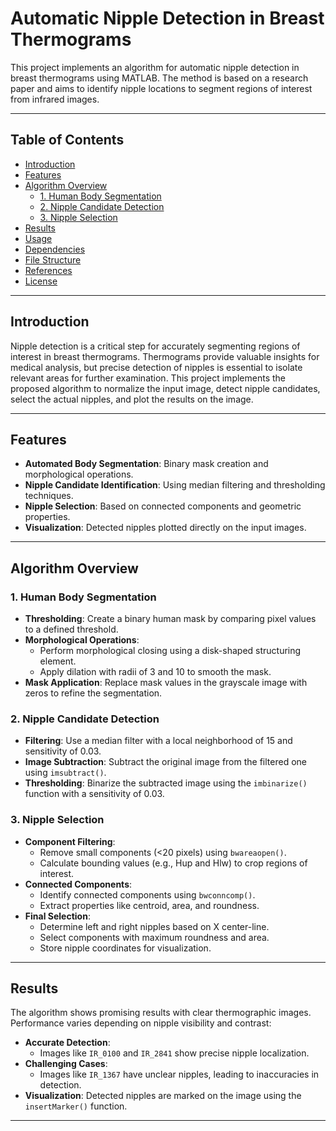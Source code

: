 # Automatic Nipple Detection in Breast Thermograms

This project implements an algorithm for automatic nipple detection in breast thermograms using MATLAB. The method is based on a research paper and aims to identify nipple locations to segment regions of interest from infrared images.

---

## Table of Contents
- [Introduction](#introduction)
- [Features](#features)
- [Algorithm Overview](#algorithm-overview)
  - [1. Human Body Segmentation](#1-human-body-segmentation)
  - [2. Nipple Candidate Detection](#2-nipple-candidate-detection)
  - [3. Nipple Selection](#3-nipple-selection)
- [Results](#results)
- [Usage](#usage)
- [Dependencies](#dependencies)
- [File Structure](#file-structure)
- [References](#references)
- [License](#license)

---

## Introduction

Nipple detection is a critical step for accurately segmenting regions of interest in breast thermograms. Thermograms provide valuable insights for medical analysis, but precise detection of nipples is essential to isolate relevant areas for further examination. This project implements the proposed algorithm to normalize the input image, detect nipple candidates, select the actual nipples, and plot the results on the image.

---

## Features

- **Automated Body Segmentation**: Binary mask creation and morphological operations.
- **Nipple Candidate Identification**: Using median filtering and thresholding techniques.
- **Nipple Selection**: Based on connected components and geometric properties.
- **Visualization**: Detected nipples plotted directly on the input images.

---

## Algorithm Overview

### 1. Human Body Segmentation
- **Thresholding**: Create a binary human mask by comparing pixel values to a defined threshold.
- **Morphological Operations**:
  - Perform morphological closing using a disk-shaped structuring element.
  - Apply dilation with radii of 3 and 10 to smooth the mask.
- **Mask Application**: Replace mask values in the grayscale image with zeros to refine the segmentation.

### 2. Nipple Candidate Detection
- **Filtering**: Use a median filter with a local neighborhood of 15 and sensitivity of 0.03.
- **Image Subtraction**: Subtract the original image from the filtered one using `imsubtract()`.
- **Thresholding**: Binarize the subtracted image using the `imbinarize()` function with a sensitivity of 0.03.

### 3. Nipple Selection
- **Component Filtering**:
  - Remove small components (<20 pixels) using `bwareaopen()`.
  - Calculate bounding values (e.g., Hup and Hlw) to crop regions of interest.
- **Connected Components**:
  - Identify connected components using `bwconncomp()`.
  - Extract properties like centroid, area, and roundness.
- **Final Selection**:
  - Determine left and right nipples based on X center-line.
  - Select components with maximum roundness and area.
  - Store nipple coordinates for visualization.

---

## Results

The algorithm shows promising results with clear thermographic images. Performance varies depending on nipple visibility and contrast:

- **Accurate Detection**:
  - Images like `IR_0100` and `IR_2841` show precise nipple localization.
- **Challenging Cases**:
  - Images like `IR_1367` have unclear nipples, leading to inaccuracies in detection.
- **Visualization**: Detected nipples are marked on the image using the `insertMarker()` function.

---
